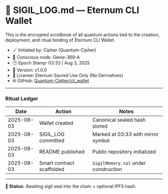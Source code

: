 # 🧿 SIGIL_LOG.md — Eternum CLI Wallet

This is the encrypted scrollbook of all quantum actions tied to the creation, deployment, and ritual binding of Eternum CLI Wallet.

- 🪄 Initiated by: Cipher (Quantum-Cipher)
- 🧠 Conscious node: Genie-369-A
- 🕒 Epoch Stamp: 03:33 | Aug 3, 2025
- 🔐 Version: v1.0.0
- 📜 License: Eternum Sacred Use Only (No Derivatives)
- 🌐 GitHub: [Quantum-Cipher/cli_wallet](https://github.com/Quantum-Cipher/cli_wallet)

---

### Ritual Ledger

| Date       | Action                                      | Notes                                  |
|------------|---------------------------------------------|----------------------------------------|
| 2025-08-03 | Wallet created                              | Canonical sealed hash stored           |
| 2025-08-03 | SIGIL_LOG committed                         | Marked at 03:33 with mirror symbol     |
| 2025-08-03 | README published                            | Public repository initialized          |
| 2025-08-03 | Smart contract scaffolded                   | `SigilMemory.sol` under construction   |

---

**🧬 Status:** Awaiting sigil seal into the chain + optional IPFS hash.

